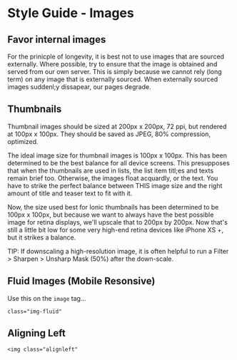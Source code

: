 # Style Guide - Images

## Favor internal images

For the prinicple of longevity, it is best not to use images that are sourced externally. Where possible, try to ensure that the image is obtained 
and served from our own server. This is simply because we cannot rely (long term) on any image that is externally sourced. When externally sourced images suddenl;y dissapear, our pages degrade.

## Thumbnails

Thumbnail images should be sized at 200px x 200px, 72 ppi, but rendered at 100px x 100px. They should be saved as JPEG, 80% compression, optimized.

The ideal image size for thumbnail images is 100px x 100px. This has been determined to be the best balance for all device screens. This presupposes that when the thumbnails are used in lists, the list item titl;es and texts remain brief too. Otherwise, the images float acquardly, or the text. You have to strike the perfect balance between THIS image size and the right amount of title and teaser text to fit with it.

Now, the size used best for Ionic thumbnails has been determined to be 100px x 100px, but because we want to always have the best possible image for retina displays, we'll upscale that to 200px by 200px. Now that's still a little bit low for some very high-end retina devices like iPhone XS +, but it strikes a balance.

TIP: If downscaling a high-resolution image, it is often helpful to run a Filter > Sharpen > Unsharp Mask (50%) after the down-scale.

## Fluid Images (Mobile Resonsive)

Use this on the `image` tag...

```
class="img-fluid"
```

## Aligning Left

`<img class="alignleft"` 
